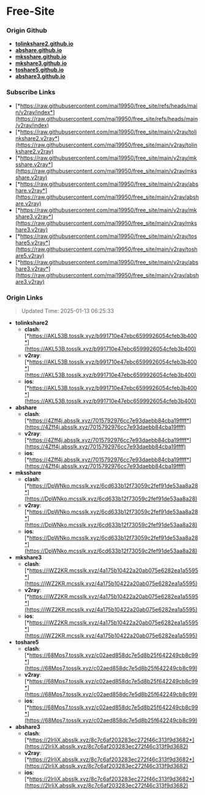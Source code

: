 # Free-Site

### Origin Github

- [**tolinkshare2.github.io**](https://github.com/tolinkshare2/tolinkshare2.github.io)
- [**abshare.github.io**](https://github.com/abshare/abshare.github.io)
- [**mksshare.github.io**](https://github.com/mksshare/mksshare.github.io)
- [**mkshare3.github.io**](https://github.com/mkshare3/mkshare3.github.io)
- [**toshare5.github.io**](https://github.com/toshare5/toshare5.github.io)
- [**abshare3.github.io**](https://github.com/abshare3/abshare3.github.io)

### Subscribe Links

- [*https://raw.githubusercontent.com/mai19950/free_site/refs/heads/main/v2ray/index*](https://raw.githubusercontent.com/mai19950/free_site/refs/heads/main/v2ray/index)
- [*https://raw.githubusercontent.com/mai19950/free_site/main/v2ray/tolinkshare2.v2ray*](https://raw.githubusercontent.com/mai19950/free_site/main/v2ray/tolinkshare2.v2ray)
- [*https://raw.githubusercontent.com/mai19950/free_site/main/v2ray/mksshare.v2ray*](https://raw.githubusercontent.com/mai19950/free_site/main/v2ray/mksshare.v2ray)
- [*https://raw.githubusercontent.com/mai19950/free_site/main/v2ray/abshare.v2ray*](https://raw.githubusercontent.com/mai19950/free_site/main/v2ray/abshare.v2ray)
- [*https://raw.githubusercontent.com/mai19950/free_site/main/v2ray/mkshare3.v2ray*](https://raw.githubusercontent.com/mai19950/free_site/main/v2ray/mkshare3.v2ray)
- [*https://raw.githubusercontent.com/mai19950/free_site/main/v2ray/toshare5.v2ray*](https://raw.githubusercontent.com/mai19950/free_site/main/v2ray/toshare5.v2ray)
- [*https://raw.githubusercontent.com/mai19950/free_site/main/v2ray/abshare3.v2ray*](https://raw.githubusercontent.com/mai19950/free_site/main/v2ray/abshare3.v2ray)

### Origin Links

> Updated Time: 2025-01-13 06:25:33

- **tolinkshare2**
  - **clash**: [*https://AKL53B.tosslk.xyz/b991710e47ebc6599926054cfeb3b400*](https://AKL53B.tosslk.xyz/b991710e47ebc6599926054cfeb3b400)
  - **v2ray**: [*https://AKL53B.tosslk.xyz/b991710e47ebc6599926054cfeb3b400*](https://AKL53B.tosslk.xyz/b991710e47ebc6599926054cfeb3b400)
  - **ios**: [*https://AKL53B.tosslk.xyz/b991710e47ebc6599926054cfeb3b400*](https://AKL53B.tosslk.xyz/b991710e47ebc6599926054cfeb3b400)
- **abshare**
  - **clash**: [*https://4Zff4j.absslk.xyz/7015792976cc7e93daebb84cba19ffff*](https://4Zff4j.absslk.xyz/7015792976cc7e93daebb84cba19ffff)
  - **v2ray**: [*https://4Zff4j.absslk.xyz/7015792976cc7e93daebb84cba19ffff*](https://4Zff4j.absslk.xyz/7015792976cc7e93daebb84cba19ffff)
  - **ios**: [*https://4Zff4j.absslk.xyz/7015792976cc7e93daebb84cba19ffff*](https://4Zff4j.absslk.xyz/7015792976cc7e93daebb84cba19ffff)
- **mksshare**
  - **clash**: [*https://DpWNko.mcsslk.xyz/6cd633b12f73059c2fef91de53aa8a28*](https://DpWNko.mcsslk.xyz/6cd633b12f73059c2fef91de53aa8a28)
  - **v2ray**: [*https://DpWNko.mcsslk.xyz/6cd633b12f73059c2fef91de53aa8a28*](https://DpWNko.mcsslk.xyz/6cd633b12f73059c2fef91de53aa8a28)
  - **ios**: [*https://DpWNko.mcsslk.xyz/6cd633b12f73059c2fef91de53aa8a28*](https://DpWNko.mcsslk.xyz/6cd633b12f73059c2fef91de53aa8a28)
- **mkshare3**
  - **clash**: [*https://iWZ2KR.mcsslk.xyz/4a175b10422a20ab075e6282ea1a5595*](https://iWZ2KR.mcsslk.xyz/4a175b10422a20ab075e6282ea1a5595)
  - **v2ray**: [*https://iWZ2KR.mcsslk.xyz/4a175b10422a20ab075e6282ea1a5595*](https://iWZ2KR.mcsslk.xyz/4a175b10422a20ab075e6282ea1a5595)
  - **ios**: [*https://iWZ2KR.mcsslk.xyz/4a175b10422a20ab075e6282ea1a5595*](https://iWZ2KR.mcsslk.xyz/4a175b10422a20ab075e6282ea1a5595)
- **toshare5**
  - **clash**: [*https://68Mps7.tosslk.xyz/c02aed858dc7e5d8b25f642249cb8c99*](https://68Mps7.tosslk.xyz/c02aed858dc7e5d8b25f642249cb8c99)
  - **v2ray**: [*https://68Mps7.tosslk.xyz/c02aed858dc7e5d8b25f642249cb8c99*](https://68Mps7.tosslk.xyz/c02aed858dc7e5d8b25f642249cb8c99)
  - **ios**: [*https://68Mps7.tosslk.xyz/c02aed858dc7e5d8b25f642249cb8c99*](https://68Mps7.tosslk.xyz/c02aed858dc7e5d8b25f642249cb8c99)
- **abshare3**
  - **clash**: [*https://2IrIiX.absslk.xyz/8c7c6af203283ec272f46c313f9d3682*](https://2IrIiX.absslk.xyz/8c7c6af203283ec272f46c313f9d3682)
  - **v2ray**: [*https://2IrIiX.absslk.xyz/8c7c6af203283ec272f46c313f9d3682*](https://2IrIiX.absslk.xyz/8c7c6af203283ec272f46c313f9d3682)
  - **ios**: [*https://2IrIiX.absslk.xyz/8c7c6af203283ec272f46c313f9d3682*](https://2IrIiX.absslk.xyz/8c7c6af203283ec272f46c313f9d3682)
